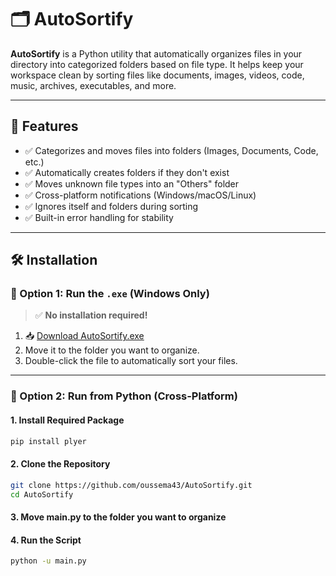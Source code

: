 # 🗂️ AutoSortify

**AutoSortify** is a Python utility that automatically organizes files in your directory into categorized folders based on file type. It helps keep your workspace clean by sorting files like documents, images, videos, code, music, archives, executables, and more.

---

## 📌 Features

- ✅ Categorizes and moves files into folders (Images, Documents, Code, etc.)
- ✅ Automatically creates folders if they don't exist
- ✅ Moves unknown file types into an "Others" folder
- ✅ Cross-platform notifications (Windows/macOS/Linux)
- ✅ Ignores itself and folders during sorting
- ✅ Built-in error handling for stability

---

## 🛠️ Installation

### 🔁 Option 1: Run the `.exe` (Windows Only)

> ✅ **No installation required!**

1. 📥 [Download AutoSortify.exe](https://github.com/oussema43/AutoSortify/releases/latest/download/main.exe)
2. Move it to the folder you want to organize.
3. Double-click the file to automatically sort your files.

---

### 🔧 Option 2: Run from Python (Cross-Platform)

#### 1. Install Required Package

```bash
pip install plyer

```
#### 2. Clone the Repository
```bash
git clone https://github.com/oussema43/AutoSortify.git
cd AutoSortify
```
#### 3. Move main.py to the folder you want to organize 

#### 4. Run the Script
```bash
python -u main.py
```
